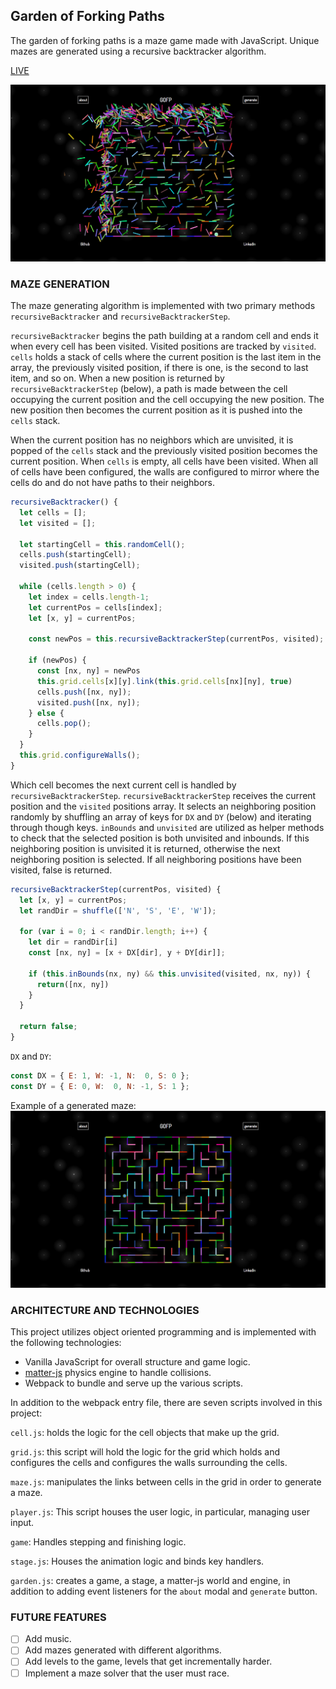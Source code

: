 ## Garden of Forking Paths
  The garden of forking paths is a maze game made with JavaScript. Unique mazes are generated using a recursive backtracker algorithm.

  [LIVE](https://calebomusic.github.io/garden-of-forking-paths/)

  ![Garden of Forking Paths](https://github.com/calebomusic/garden-of-forking-paths/blob/master/screenshots/finish.png)

### MAZE GENERATION

 The maze generating algorithm is implemented with two primary methods `recursiveBacktracker` and `recursiveBacktrackerStep`.

 `recursiveBacktracker` begins the path building at a random cell and ends it when every cell has been visited. Visited positions are tracked by `visited`. `cells` holds a stack of cells where the current position is the last item in the array, the previously visited position, if there is one, is the second to last item, and so on. When a new position is returned by `recursiveBacktrackerStep` (below), a path is made between the cell occupying the current position and the cell occupying the new position. The new position then becomes the current position as it is pushed into the `cells` stack.

 When the current position has no neighbors which are unvisited, it is popped of the `cells` stack and the previously visited position becomes the current position. When `cells` is empty, all cells have been visited. When all of cells have been configured, the walls are configured to mirror where the cells do and do not have paths to their neighbors.

  ```javascript
  recursiveBacktracker() {
    let cells = [];
    let visited = [];

    let startingCell = this.randomCell();
    cells.push(startingCell);
    visited.push(startingCell);

    while (cells.length > 0) {
      let index = cells.length-1;
      let currentPos = cells[index];
      let [x, y] = currentPos;

      const newPos = this.recursiveBacktrackerStep(currentPos, visited);

      if (newPos) {
        const [nx, ny] = newPos
        this.grid.cells[x][y].link(this.grid.cells[nx][ny], true)
        cells.push([nx, ny]);
        visited.push([nx, ny]);
      } else {
        cells.pop();
      }
    }
    this.grid.configureWalls();
  }
  ```

  Which cell becomes the next current cell is handled by `recursiveBacktrackerStep`. `recursiveBacktrackerStep` receives the current position and the `visited` positions array. It selects an neighboring position randomly by shuffling an array of keys for `DX` and `DY` (below) and iterating through though keys. `inBounds` and `unvisited` are utilized as helper methods to check that the selected position is both unvisited and inbounds. If this neighboring position is unvisited it is returned, otherwise the next neighboring position is selected. If all neighboring positions have been visited, false is returned.

  ```javascript
  recursiveBacktrackerStep(currentPos, visited) {
    let [x, y] = currentPos;
    let randDir = shuffle(['N', 'S', 'E', 'W']);

    for (var i = 0; i < randDir.length; i++) {
      let dir = randDir[i]
      const [nx, ny] = [x + DX[dir], y + DY[dir]];

      if (this.inBounds(nx, ny) && this.unvisited(visited, nx, ny)) {
        return([nx, ny])
      }
    }

    return false;
  }
  ```

  `DX` and `DY`:
  ```javascript
  const DX = { E: 1, W: -1, N:  0, S: 0 };
  const DY = { E: 0, W:  0, N: -1, S: 1 };
  ```

  Example of a generated maze:
  ![Garden of Forking Paths](https://github.com/calebomusic/garden-of-forking-paths/blob/master/screenshots/game.png)

### ARCHITECTURE AND TECHNOLOGIES

This project utilizes object oriented programming and is implemented with the following technologies:

- Vanilla JavaScript for overall structure and game logic.
- [matter-js](http://brm.io/matter-js/) physics engine to handle collisions.
- Webpack to bundle and serve up the various scripts.

In addition to the webpack entry file, there are seven scripts involved in this project:

`cell.js`: holds the logic for the cell objects that make up the grid.

`grid.js`: this script will hold the logic for the grid which holds and configures the cells and configures the walls surrounding the cells.

`maze.js`: manipulates the links between cells in the grid in order to generate a maze.

`player.js`: This script houses the user logic, in particular, managing user input.

`game`: Handles stepping and finishing logic.

`stage.js`: Houses the animation logic and binds key handlers.

`garden.js`: creates a game, a stage, a matter-js world and engine, in addition to adding event listeners for the `about` modal and `generate` button.

### FUTURE FEATURES
- [ ] Add music.
- [ ] Add mazes generated with different algorithms.
- [ ] Add levels to the game, levels that get incrementally harder.
- [ ] Implement a maze solver that the user must race.
